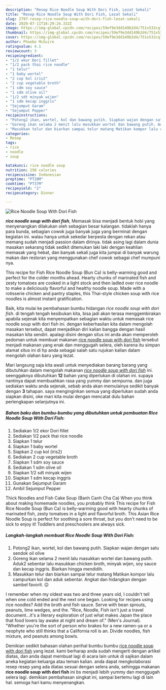 ```yaml
---
description: "Resep Rice Noodle Soup With Dori Fish, Lezat Sekali"
title: "Resep Rice Noodle Soup With Dori Fish, Lezat Sekali"
slug: 2797-resep-rice-noodle-soup-with-dori-fish-lezat-sekali
date: 2020-07-11T16:29:24.332Z
image: https://img-global.cpcdn.com/recipes/59ef9e3dd149b2d4/751x532cq70/rice-noodle-soup-with-dori-fish-foto-resep-utama.jpg
thumbnail: https://img-global.cpcdn.com/recipes/59ef9e3dd149b2d4/751x532cq70/rice-noodle-soup-with-dori-fish-foto-resep-utama.jpg
cover: https://img-global.cpcdn.com/recipes/59ef9e3dd149b2d4/751x532cq70/rice-noodle-soup-with-dori-fish-foto-resep-utama.jpg
author: Phoebe McGuire
ratingvalue: 4.1
reviewcount: 3
recipeingredient:
- "1/2 ekor Dori fillet"
- "1/2 pack thai rice noodle"
- "1 telur"
- "1 baby wortel"
- "2 cup kol iris2"
- "2 cup vegetable broth"
- "1 sdm soy sauce"
- "1 sdm olive oil"
- "1/2 sdt minyak wijen"
- "1 sdm kecap inggris"
- "Sejumput Garam"
- "Sejumput Pepper"
recipeinstructions:
- "Potong2 ikan, wortel, kol dan bawang putih. Siapkan wajan dengan satu sendok oil olive"
- "Goreng ikan selama 2 menit lalu masukkan wortel dan bawang putih. Aduk2 sebentar lalu masukkan chicken broth, minyak wijen, soy sauce dan kecap inggris. Biarkan hingga mendidih."
- "Masukkan telur dan biarkan sampai telur matang Matikan kompor lalu campurkan kol dan aduk sebentar. Angkat dan hidangkan dengan sambel favorit. 😉"
categories:
- Resep
tags:
- rice
- noodle
- soup

katakunci: rice noodle soup 
nutrition: 250 calories
recipecuisine: Indonesian
preptime: "PT20M"
cooktime: "PT37M"
recipeyield: "2"
recipecategory: Dinner

---
```



![Rice Noodle Soup With Dori Fish](https://img-global.cpcdn.com/recipes/59ef9e3dd149b2d4/751x532cq70/rice-noodle-soup-with-dori-fish-foto-resep-utama.jpg)

<b><i>rice noodle soup with dori fish</i></b>, Memasak bisa menjadi bentuk hobi yang menyenangkan dilakukan oleh sebagian besar kalangan. tidaklah hanya para bunda, sebagian cowok juga banyak juga yang berminat dengan kegiatan ini. walau hanya untuk sekedar berpesta dengan rekan atau memang sudah menjadi passion dalam dirinya. tidak asing lagi dalam dunia masakan sekarang tidak sedikit ditemukan laki laki dengan keahlian memasak yang hebat, dan banyak sekali juga kita jumpai di banyak warung makan dan restoran yang menggunakan chef cowok sebagai chef mumpuni nya.

This recipe for Fish Rice Noodle Soup (Bun Ca) is belly-warming good and perfect for the colder months ahead. Hearty chunks of marinated fish and zesty tomatoes are cooked in a light stock and then ladled over rice noodle to make a deliciously flavorful and healthy noodle soup. Made with a rotisserie chicken and pantry staples, this Thai-style chicken soup with rice noodles is almost instant gratification.

Baik, kita mulai ke pembahasan bumbu hidangan <i>rice noodle soup with dori fish</i>. di tengah tengah kesibukan kita, bisa jadi akan terasa menggembirakan apabila sejenak kita menyempatkan sebagian waktu untuk memasak rice noodle soup with dori fish ini. dengan keberhasilan kita dalam mengolah masakan tersebut, dapat menjadikan diri kalian bangga dengan hasil masakan kita sendiri. apalagi disini dengan situs ini anda akan memperoleh pedoman untuk membuat makanan <u>rice noodle soup with dori fish</u> tersebut menjadi makanan yang enak dan menggugah selera, oleh karena itu simpan alamat situs ini di hp anda sebagai salah satu rujukan kalian dalam mengolah olahan baru yang lezat.


Mari langsung saja kita awali untuk menyediakan barang barang yang dibutuhkan dalam mengolah makanan <u><i>rice noodle soup with dori fish</i></u> ini. seenggaknya dibutuhkan <b>12</b> bahan yang diperlukan di olahan ini. supaya nantinya dapat membuahkan rasa yang yummy dan sempurna. dan juga sediakan waktu anda sejenak, sebab anda akan memulainya sedikit banyak dengan <b>3</b> tahapan. saya menginginkan semua yang diperlukan sudah anda siapkan disini, oke mari kita mulai dengan mencatat dulu bahan perlengkapan selanjutnya ini.

<!--inarticleads1-->

##### Bahan baku dan bumbu-bumbu yang dibutuhkan untuk pembuatan Rice Noodle Soup With Dori Fish:

1. Sediakan 1/2 ekor Dori fillet
1. Sediakan 1/2 pack thai rice noodle
1. Siapkan 1 telur
1. Siapkan 1 baby wortel
1. Siapkan 2 cup kol (iris2)
1. Sediakan 2 cup vegetable broth
1. Siapkan 1 sdm soy sauce
1. Sediakan 1 sdm olive oil
1. Siapkan 1/2 sdt minyak wijen
1. Siapkan 1 sdm kecap inggris
1. Gunakan Sejumput Garam
1. Ambil Sejumput Pepper


Thick Noodles and Fish Cake Soup (Banh Canh Cha Ca) When you think about making homemade noodles, you probably think This recipe for Fish Rice Noodle Soup (Bun Ca) is belly-warming good with hearty chunks of marinated fish, zesty tomatoes in a light and flavorful broth. This Asian Rice Noodle Soup is perfect for soothing a sore throat, but you don&#39;t need to be sick to enjoy it! Toddlers and preschoolers are always sick. 

<!--inarticleads2-->

##### Langkah-langkah membuat Rice Noodle Soup With Dori Fish:

1. Potong2 ikan, wortel, kol dan bawang putih. Siapkan wajan dengan satu sendok oil olive
1. Goreng ikan selama 2 menit lalu masukkan wortel dan bawang putih. Aduk2 sebentar lalu masukkan chicken broth, minyak wijen, soy sauce dan kecap inggris. Biarkan hingga mendidih.
1. Masukkan telur dan biarkan sampai telur matang Matikan kompor lalu campurkan kol dan aduk sebentar. Angkat dan hidangkan dengan sambel favorit. 😉


I remember when my oldest was two and three years old, I couldn&#39;t tell when one cold ended and the next one began. Looking for recipes using rice noodles? Add the broth and fish sauce. Serve with bean sprouts, peanuts, lime wedges, and the. &#34;Rice, Noodle, Fish isn&#39;t just a travel document…it&#39;s a literary exploration of just what makes Japan the place that food lovers lay awake at night and dream of.&#34; (Men&#39;s Journal). &#34;Whether you&#39;re the sort of person who brakes for a new ramen-ya or a neophyte who still thinks that a California roll is an. Divide noodles, fish mixture, and peanuts among bowls. 

Demikian sedikit bahasan olahan perihal bumbu bumbu <u>rice noodle soup with dori fish</u> yang lezat. kami berharap anda sudah mengerti dengan artikel diatas, dan anda dapat membuat lagi di acara lain untuk di sajikan dalam aneka kegiatan keluarga atau teman kalian. anda dapat mengkolaborasi resep resep yang ada diatas sesuai dengan selera anda, sehingga makanan <b>rice noodle soup with dori fish</b> ini bs menjadi lebih yummy dan menggugah selera lagi. demikian pembahasan singkat ini, sampai bertemu lagi di lain hal. semoga hari kamu menyenangkan.
